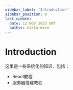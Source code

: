 ```yaml
---
sidebar_label: 'Introduction'
sidebar_position: 0
last_update:
  date: 12 NOV 2023 GMT
  author: Casta-mere
---
```


# Introduction

这里是一些系统化的知识，包括：
+ React教程
+ 服务器搭建教程